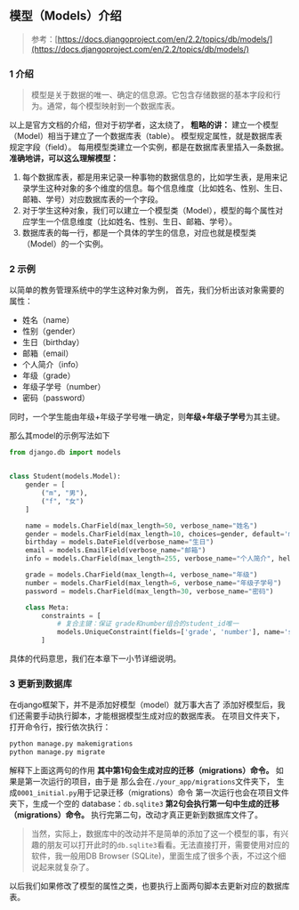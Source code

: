 ## 模型（Models）介绍
> 参考：[https://docs.djangoproject.com/en/2.2/topics/db/models/](https://docs.djangoproject.com/en/2.2/topics/db/models/)

### 1 介绍
> 模型是关于数据的唯一、确定的信息源。它包含存储数据的基本字段和行为。通常，每个模型映射到一个数据库表。

以上是官方文档的介绍，但对于初学者，这太绕了，
**粗略的讲：**
建立一个模型（Model）相当于建立了一个数据库表（table）。
模型规定属性，就是数据库表规定字段（field）。
每用模型类建立一个实例，都是在数据库表里插入一条数据。
**准确地讲，可以这么理解模型：**

 1. 每个数据库表，都是用来记录一种事物的数据信息的，比如学生表，是用来记录学生这种对象的多个维度的信息。每个信息维度（比如姓名、性别、生日、邮箱、学号）对应数据库表的一个字段。
 2. 对于学生这种对象，我们可以建立一个模型类（Model），模型的每个属性对应学生一个信息维度（比如姓名、性别、生日、邮箱、学号）。
 3. 数据库表的每一行，都是一个具体的学生的信息，对应也就是模型类（Model）的一个实例。

### 2 示例

以简单的教务管理系统中的学生这种对象为例，
首先，我们分析出该对象需要的属性：
- 姓名（name）
- 性别（gender）
- 生日（birthday）
- 邮箱（email）
- 个人简介（info）
- 年级（grade）
- 年级子学号（number）
- 密码（password）

同时，一个学生能由年级+年级子学号唯一确定，则**年级+年级子学号**为其主键。

那么其model的示例写法如下

```python
from django.db import models


class Student(models.Model):
    gender = [
        ("m", "男"),
        ("f", "女")
    ]

    name = models.CharField(max_length=50, verbose_name="姓名")
    gender = models.CharField(max_length=10, choices=gender, default='m', verbose_name="性别")
    birthday = models.DateField(verbose_name="生日")
    email = models.EmailField(verbose_name="邮箱")
    info = models.CharField(max_length=255, verbose_name="个人简介", help_text="一句话介绍自己，不要超过250字")

    grade = models.CharField(max_length=4, verbose_name="年级")
    number = models.CharField(max_length=6, verbose_name="年级子学号")
    password = models.CharField(max_length=30, verbose_name="密码")

    class Meta:
        constraints = [
            # 复合主键：保证 grade和number组合的student_id唯一
            models.UniqueConstraint(fields=['grade', 'number'], name='student_id'),
        ]
```

具体的代码意思，我们在本章下一小节详细说明。
### 3 更新到数据库
在django框架下，并不是添加好模型（model）就万事大吉了
添加好模型后，我们还需要手动执行脚本，才能根据模型生成对应的数据库表。
在项目文件夹下，打开命令行，按行依次执行：
```bash
python manage.py makemigrations
python manage.py migrate
```
解释下上面这两句的作用
**其中第1句会生成对应的迁移（migrations）命令。**
如果是第一次运行的项目，由于是
那么会在`./your_app/migrations`文件夹下，
生成`0001_initial.py`用于记录迁移（migrations）命令
第一次运行也会在项目文件夹下，生成一个空的 database：`db.sqlite3`
**第2句会执行第一句中生成的迁移（migrations）命令。**
执行完第二句，改动才真正更新到数据库文件了。

> 当然，实际上，数据库中的改动并不是简单的添加了这一个模型的事，有兴趣的朋友可以打开此时的`db.sqlite3`看看。无法直接打开，需要使用对应的软件，我一般用DB Browser (SQLite)，里面生成了很多个表，不过这个细说起来就复杂了。


以后我们如果修改了模型的属性之类，也要执行上面两句脚本去更新对应的数据库表。
